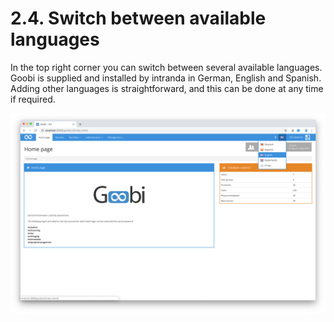 # 2.4. Switch between available languages

In the top right corner you can switch between several available languages. Goobi is supplied and installed by intranda in German, English and Spanish. Adding other languages is straightforward, and this can be done at any time if required.

![Menu to switch between available languages](../../.gitbook/assets/30-06e.png)

